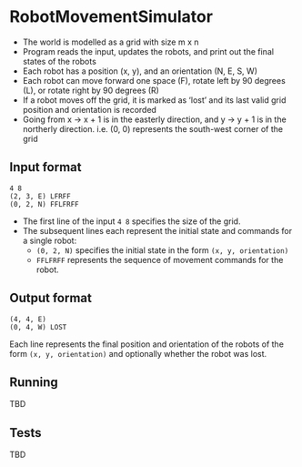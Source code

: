 # RobotMovementSimulator

- The world is modelled as a grid with size m x n
- Program reads the input, updates the robots, and print out the final states
of the robots
- Each robot has a position (x, y), and an orientation (N, E, S, W)
- Each robot can move forward one space (F), rotate left by 90 degrees (L), or rotate
right by 90 degrees (R)
- If a robot moves off the grid, it is marked as ‘lost’ and its last valid grid position and
orientation is recorded
- Going from x -> x + 1 is in the easterly direction, and y -> y + 1 is in the northerly
direction. i.e. (0, 0) represents the south-west corner of the grid

## Input format

```text
4 8
(2, 3, E) LFRFF
(0, 2, N) FFLFRFF
```
- The first line of the input `4 8` specifies the size of the grid. 
- The subsequent lines each represent the initial state and commands for a single robot: 
  - `(0, 2, N)` specifies the initial state in the form `(x, y, orientation)`
  - `FFLFRFF` represents the sequence of movement commands for the robot.

## Output format
```text
(4, 4, E)
(0, 4, W) LOST
```
Each line represents the final position and orientation of the robots of the form 
`(x, y, orientation)` and optionally whether the robot was lost.

## Running
TBD

## Tests
TBD

